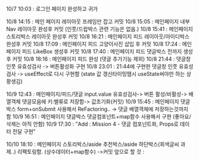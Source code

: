 10/7 10:03 : 로그인 페이지 완성하고 귀가

10/8 14:15 : 메인 페이지 레이아웃 프레임만 잡고 커밋
10/8 15:05 : 메인페이지 내부 Nav 레이아웃 완성후 커밋 (인풋/드랍박스 관련 기능은 없음.)
10/8 15:41 : 메인페이지 스토리박스 레이아웃 완성후 커밋
10/8 16:21 : 메인페이지 피드 레이아웃/아이디박스 완성후 커밋
10/8 17:09 : 메인페이지 피드 고양이사진 삽입 후 커밋
10/8 17:24 : 메인페이지 피드 LikeBox 생성후 커밋
10/8 17:40 : 메인페이지 피드 댓글박스 전까지 생성후 커밋
10/8 18:16 : 메인페이지 피드 완성 (댓글 추가기능 제외)
10/8 21:44 : 댓글창 인풋 유효성검사 -> 버튼활성화 구현
10/8 23:01 : 21:44에 구현한 댓글창 인풋 유효성검사 -> useEffect로 다시 구현함 (state 값 갱신타이밍땜시 useState써야만 하는 상황생김)

10/9 12:43 : 메인페이지/피드/댓글 input.value 유효성검사-> 버튼 활성/비활성-> 배열객체 댓글모음에 키:밸류로 저장함-> 값초기화(커밋)
10/9 15:45 : 메인페이지 댓글박스 form+onSubmit 사용해서 ReFactoring.. -> 댓글 배열객체에 저장하는것까지 함
10/9 16:51 : 메인페이지 댓글박스 댓글컴포넌트+map함수 사용해서 구현 (좋아요/삭제는 아직 안함)
10/9 17:30 : "Add : Mission 4 - 댓글 컴포넌트화, Props로 데이터 전달 구현"

10/10 18:10 : 메인페이지 스토리박스/aside 추천박스/aside 하단박스(회색글씨 과제..) 리팩토링함. (상수데이터+map함수) ->커밋
앞으로 할 것 :
